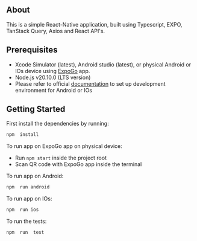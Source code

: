 ## About

This is a simple React-Native application, built using Typescript, EXPO, TanStack Query, Axios and React API's.

## Prerequisites

- Xcode Simulator (latest), Android studio (latest), or physical Android or IOs device using [ExpoGo](https://expo.dev/go) app.
- Node.js v20.10.0 (LTS version)
- Please refer to official [documentation](https://reactnative.dev/docs/environment-setup?guide=native&platform=ios) to set up development environment for Android or IOs

## Getting Started

First install the dependencies by running:

```bash
npm  install
```

To run app on ExpoGo app on physical device:

- Run `npm start` inside the project root
- Scan QR code with ExpoGo app inside the terminal

To run app on Android:

```bash
npm  run android
```

To run app on IOs:

```bash
npm  run ios
```

To run the tests:

```bash
npm  run  test
```
